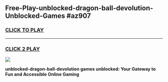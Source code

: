 
## Free-Play-unblocked-dragon-ball-devolution-Unblocked-Games #az907
<h3>
<a href="https://news.freeplayer.one?title=unblocked-dragon-ball-devolution&ref=8M">CLICK TO PLAY</a></h3>
<hr>

<h3>
<a href="https://news.freeplayer.one?title=unblocked-dragon-ball-devolution&ref=8M">CLICK 2 PLAY</a>
  
</h3>

<a href="https://news.freeplayer.one?title=unblocked-dragon-ball-devolution&ref=8M"><img src="https://clearcache.store/games.png"></a>


**unblocked-dragon-ball-devolution games unblocked: Your Gateway to Fun and Accessible Online Gaming**
